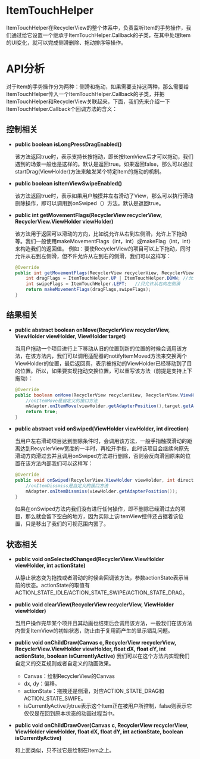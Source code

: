 # ItemTouchHelper
ItemTouchHelper在RecyclerView的整个体系中，负责监听Item的手势操作，我们通过给它设置一个继承于ItemTouchHelper.Callback的子类，在其中处理Item的UI变化，就可以完成侧滑删除、拖动排序等操作。

# API分析
对于Item的手势操作分为两种：侧滑和拖动，如果需要支持这两种，那么需要给ItemTouchHelper传入一个ItemTouchHelper.Callback的子类，并把ItemTouchHelper和RecyclerView关联起来，下面，我们先来介绍一下ItemTouchHelper.Callback个回调方法的含义：

## 控制相关
- **public boolean isLongPressDragEnabled()**

    该方法返回true时，表示支持长按拖动，即长按ItemView后才可以拖动，我们遇到的场景一般也是这样的。默认是返回true。如果返回false，那么可以通过startDrag(ViewHolder)方法来触发某个特定Item的拖动的机制。

- **public boolean isItemViewSwipeEnabled()**

    该方法返回true时，表示如果用户触摸并左右滑动了View，那么可以执行滑动删除操作，即可以调用到onSwiped（）方法。默认是返回true。

- **public int getMovementFlags(RecyclerView recyclerView, RecyclerView.ViewHolder viewHolder)**

    该方法用于返回可以滑动的方向，比如说允许从右到左侧滑，允许上下拖动等。我们一般使用makeMovementFlags（int，int）或makeFlag（int，int）来构造我们的返回值。
    例如：要使RecyclerView的项目可以上下拖动，同时允许从右到左侧滑，但不许允许从左到右的侧滑，我们可以这样写：

    ```java
    @Override
    public int getMovementFlags(RecyclerView recyclerView, RecyclerView.ViewHolder viewHolder) {
        int dragFlags = ItemTouchHelper.UP | ItemTouchHelper.DOWN; //允许上下的拖动
        int swipeFlags = ItemTouchHelper.LEFT;   //只允许从右向左侧滑
        return makeMovementFlags(dragFlags,swipeFlags);
    }
    ```

## 结果相关
- **public abstract boolean onMove(RecyclerView recyclerView, ViewHolder viewHolder, ViewHolder target)**

    当用户拖动一个项目进行上下移动从旧的位置到新的位置的时候会调用该方法，在该方法内，我们可以调用适配器的notifyItemMoved方法来交换两个ViewHolder的位置，最后返回真，表示被拖动的ViewHolder已经移动到了目的位置。所以，如果要实现拖动交换位置，可以重写该方法（前提是支持上下拖动）：

    ```java
    @Override
    public boolean onMove(RecyclerView recyclerView, RecyclerView.ViewHolder viewHolder, RecyclerView.ViewHolder target) {
        //onItemMove是自定义的接口方法
        mAdapter.onItemMove(viewHolder.getAdapterPosition(),target.getAdapterPosition());  
        return true;
    }
    ```

- **public abstract void onSwiped(ViewHolder viewHolder, int direction)**

    当用户左右滑动项目达到删除条件时，会调用该方法，一般手指触摸滑动的距离达到RecyclerView宽度的一半时，再松开手指，此时该项目会继续向原先滑动方向滑过去并且调用onSwiped方法进行删除，否则会反向滑回原来的位置在该方法内部我们可以这样写：
    ```java
    @Override
    public void onSwiped(RecyclerView.ViewHolder viewHolder, int direction) {
        //onItemDissmiss是自定义的接口方法
        mAdapter.onItemDissmiss(viewHolder.getAdapterPosition());
    }
    ```
    如果在onSwiped方法内我们没有进行任何操作，即不删除已经滑过去的项目，那么就会留下空白的地方，因为实际上该ItemView控件还占据着该位置，只是移出了我们的可视范围内罢了。

## 状态相关
- **public void onSelectedChanged(RecyclerView.ViewHolder viewHolder, int actionState)**

    从静止状态变为拖拽或者滑动的时候会回调该方法，参数actionState表示当前的状态。actionState的取值有ACTION_STATE_IDLE/ACTION_STATE_SWIPE/ACTION_STATE_DRAG。

- **public void clearView(RecyclerView recyclerView, ViewHolder viewHolder)**

    当用户操作完毕某个项并且其动画也结束后会调用该方法，一般我们在该方法内恢复ItemView的初始状态，防止由于复用而产生的显示错乱问题。

- **public void onChildDraw(Canvas c, RecyclerView recyclerView, RecyclerView.ViewHolder viewHolder, float dX, float dY, int actionState, boolean isCurrentlyActive)**
    我们可以在这个方法内实现我们自定义的交互规则或者自定义的动画效果。

    - Canvas：绘制RecyclerView的Canvas
    - dx, dy：偏移。
    - actionState：拖拽还是侧滑，对应ACTION_STATE_DRAG和ACTION_STATE_SWIPE。
    - isCurrentlyActive为true表示这个Item正在被用户所控制，false则表示它仅仅是在回到原本状态的动画过程当中。

- **public void onChildDrawOver(Canvas c, RecyclerView recyclerView, ViewHolder viewHolder, float dX, float dY, int actionState, boolean isCurrentlyActive)**

    和上面类似，只不过它是绘制在Item之上。
